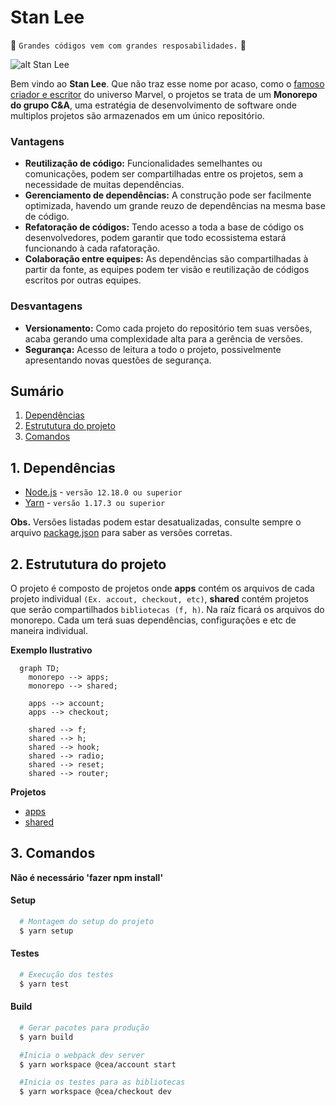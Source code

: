 Stan Lee
========
:star2: `Grandes códigos vem com grandes resposabilidades.` :star2:

![alt Stan Lee](https://cea.vteximg.com.br/arquivos/stan-lee.jpg "Stan Lee")

Bem vindo ao **Stan Lee**.
Que não traz esse nome por acaso, como o [famoso criador e escritor](https://pt.wikipedia.org/wiki/Stan_Lee) do universo Marvel, o projetos se trata de um **Monorepo do grupo C&A**, uma estratégia de desenvolvimento de software onde multiplos projetos são armazenados em um único repositório.

### Vantagens
  - **Reutilização de código:** Funcionalidades semelhantes ou comunicações, podem ser compartilhadas entre os projetos, sem a necessidade de muitas dependências.
  - **Gerenciamento de dependências:** A construção pode ser facilmente optimizada, havendo um grande reuzo de dependências na mesma base de código.
  - **Refatoração de códigos:** Tendo acesso a toda a base de código os desenvolvedores, podem garantir que todo ecossistema estará funcionando à cada rafatoração.
  - **Colaboração entre equipes:** As dependências são compartilhadas à partir da fonte, as equipes podem ter visão e reutilização de códigos escritos por outras equipes.

### Desvantagens
  - **Versionamento:** Como cada projeto do repositório tem suas versões, acaba gerando uma complexidade alta para a gerência de versões.
  - **Segurança:** Acesso de leitura a todo o projeto, possivelmente apresentando novas questões de segurança.

## Sumário
  1. [Dependências](#1-dependências)
  2. [Estrututura do projeto](#2-estrututura-do-projeto)
  3. [Comandos](#3-comandos)

## 1. Dependências
  - [Node.js](https://nodejs.org) - `versão 12.18.0 ou superior`
  - [Yarn](https://yarnpkg.com) - `versão 1.17.3 ou superior`

**Obs.** Versões listadas podem estar desatualizadas, consulte sempre o arquivo [package.json](./package.json) para saber as versões corretas.

## 2. Estrututura do projeto
O projeto é composto de projetos onde **apps** contém os arquivos de cada projeto individual `(Ex. accout, checkout, etc)`, **shared** contém projetos que serão compartilhados `bibliotecas (f, h)`.
Na raíz ficará os arquivos do monorepo.
Cada um terá suas dependências, configurações e etc de maneira individual.

**Exemplo Ilustrativo**
```mermaid
  graph TD;
    monorepo --> apps;
    monorepo --> shared;

    apps --> account;
    apps --> checkout;

    shared --> f;
    shared --> h;
    shared --> hook;
    shared --> radio;
    shared --> reset;
    shared --> router;
```

**Projetos**
  - [apps](./apps/README.md)
  - [shared](./shared/README.md)

## 3. Comandos
  **Não é necessário 'fazer npm install'**

  #### Setup
  ``` bash
    # Montagem do setup do projeto
    $ yarn setup
  ```

  #### Testes
  ``` bash
    # Execução dos testes
    $ yarn test
  ```

  #### Build
  ``` bash
    # Gerar pacotes para produção
    $ yarn build
  ```

  ``` bash
    #Inicia o webpack dev server
    $ yarn workspace @cea/account start

    #Inicia os testes para as bibliotecas
    $ yarn workspace @cea/checkout dev
  ```